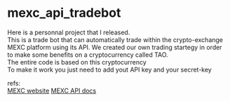 # mexc_api_tradebot

Here is a personnal project that I released.  
This is a trade bot that can automatically trade within the crypto-exchange MEXC platform using its API. We created our own trading startegy in order to make some benefits on a cryptocurrency called TAO.  
The entire code is based on this cryptocurrency  
To make it work you just need to add yout API key and your secret-key

refs:  
[MEXC website](https://www.mexc.com/)
[MEXC API docs](https://mexcdevelop.github.io/apidocs/spot_v3_en/)
